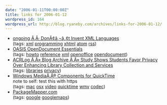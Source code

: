 ```yaml
---
date: "2006-01-11T00:00:00Z"
title: links for 2006-01-12
wordpress_id: 164
wordpress_url: http://blog.ryaneby.com/archives/links-for-2006-01-12/
---
```

<ul>
	<li>
		<div><a href="http://www.tbray.org/ongoing/When/200x/2006/01/08/No-New-XML-Languages">ongoing Ã‚Â· DonÃ¢â‚¬â„¢t Invent XML Languages</a></div>
		<div>(tags: <a href="http://del.icio.us/eby/xml">xml</a> <a href="http://del.icio.us/eby/programming">programming</a> <a href="http://del.icio.us/eby/xhtml">xhtml</a> <a href="http://del.icio.us/eby/atom">atom</a> <a href="http://del.icio.us/eby/rss">rss</a>)</div>
	</li>
	<li>
		<div><a href="http://books.evc-cit.info/">OASIS OpenDocument Essentials</a></div>
		<div>(tags: <a href="http://del.icio.us/eby/howto">howto</a> <a href="http://del.icio.us/eby/reference">reference</a> <a href="http://del.icio.us/eby/xml">xml</a> <a href="http://del.icio.us/eby/openoffice">openoffice</a> <a href="http://del.icio.us/eby/opendocument">opendocument</a>)</div>
	</li>
	<li>
		<div><a href="http://acrlblog.org/2006/01/11/study-shows-students-favor-privacy-over-enhancing-library-collection-and-services/">ACRLog Ã‚Â» Blog Archive Ã‚Â» Study Shows Students Favor Privacy Over Enhancing Library Collection and Services</a></div>
		<div>(tags: <a href="http://del.icio.us/eby/libraries">libraries</a> <a href="http://del.icio.us/eby/privacy">privacy</a>)</div>
	</li>
	<li>
		<div><a href="http://www.microsoft.com/windows/windowsmedia/player/flip4mac.mspx">Windows MediaÃ‚Â® Components for QuickTime</a></div>
		<div>note to self: test this with https</div>
		<div>(tags: <a href="http://del.icio.us/eby/mac">mac</a> <a href="http://del.icio.us/eby/osx">osx</a> <a href="http://del.icio.us/eby/video">video</a> <a href="http://del.icio.us/eby/quicktime">quicktime</a> <a href="http://del.icio.us/eby/wmv">wmv</a> <a href="http://del.icio.us/eby/codec">codec</a>)</div>
	</li>
	<li>
		<div><a href="http://packagemapper.com/">PackageMapper.com</a></div>
		<div>(tags: <a href="http://del.icio.us/eby/google">google</a> <a href="http://del.icio.us/eby/googlemaps">googlemaps</a>)</div>
	</li>
</ul>
